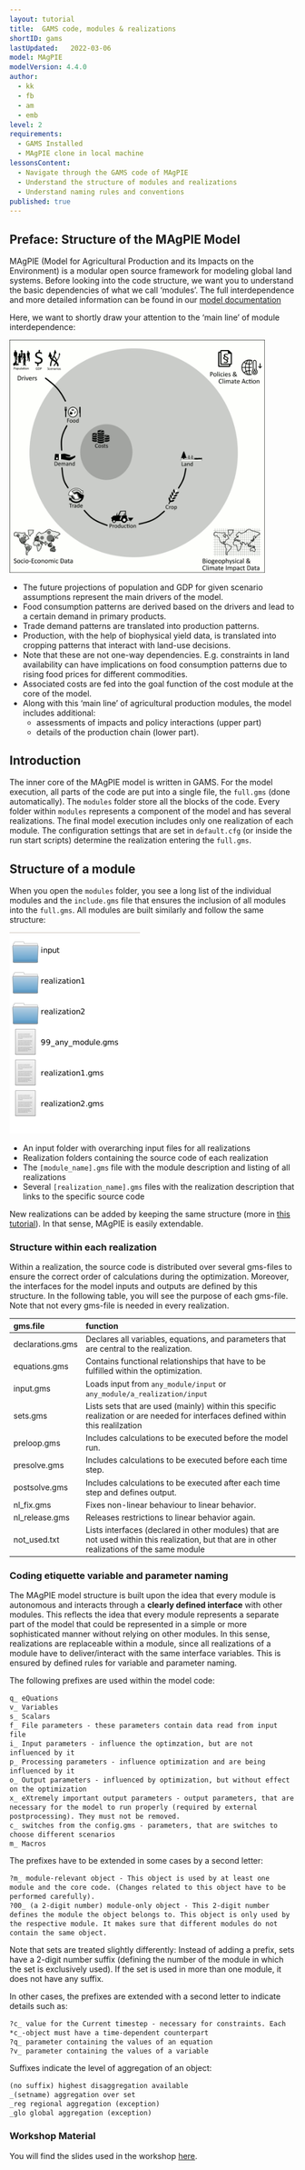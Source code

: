 ```yaml
---
layout: tutorial
title:  GAMS code, modules & realizations
shortID: gams
lastUpdated:   2022-03-06
model: MAgPIE
modelVersion: 4.4.0
author:
  - kk
  - fb
  - am
  - emb
level: 2
requirements:
  - GAMS Installed
  - MAgPIE clone in local machine
lessonsContent:
  - Navigate through the GAMS code of MAgPIE
  - Understand the structure of modules and realizations
  - Understand naming rules and conventions
published: true
---
```


## Preface: Structure of the MAgPIE Model

MAgPIE (Model for Agricultural Production and its Impacts on the
Environment) is a modular open source framework for modeling global
land systems. Before looking into the code structure, we want you to
understand the basic dependencies of what we call ‘modules’. The full
interdependence and more detailed information can be found in our
[model documentation](https://rse.pik-potsdam.de/doc/magpie/4.4.0/)

Here, we want to shortly draw your attention to the ‘main line’ of
module interdependence:

<img src="../assets/img/magpie_model.gif" alt="centered image" width="450"/>

- The future projections of population and GDP for given scenario
  assumptions represent the main drivers of the model.
- Food consumption patterns are derived based on the drivers and lead
  to a certain demand in primary products.
- Trade demand patterns are translated into production patterns.
- Production, with the help of biophysical yield data, is translated
  into cropping patterns that interact with land-use decisions.
- Note that these are not one-way dependencies. E.g. constraints in
  land availability can have implications on food consumption patterns
  due to rising food prices for different commodities.
- Associated costs are fed into the goal function of the cost
  module at the core of the model.
- Along with this ‘main line’ of agricultural production modules, the model
  includes additional:
    - assessments of impacts and policy interactions (upper part)
    - details of the production chain (lower part).

## Introduction

The inner core of the MAgPIE model is written in GAMS. For the model execution,
all parts of the code are put into a single file, the `full.gms`
(done automatically). The `modules` folder store all the blocks of the code.
Every folder within `modules` represents a component of the model and has
several realizations. The final model execution includes only one realization
of each module. The configuration settings that are set in `default.cfg`
(or inside the run start scripts) determine the realization entering the
`full.gms`.  

##  Structure of a module

When you open the `modules` folder, you see a long list of the individual
modules and the `include.gms` file that ensures the inclusion of all modules into the
`full.gms`. All modules are built similarly and follow the same structure:

![structure of any module](../assets/img/module_struc.png)

  - An input folder with overarching input files for all realizations
  - Realization folders containing the source code of each realization
  - The `[module_name].gms` file with the module description and listing of all
    realizations
  - Several `[realization_name].gms` files with the realization description
    that links to the specific source code

New realizations can be added by keeping the same structure (more in
[this tutorial](7-advanced-changecode)). In that sense, MAgPIE is easily extendable.

### Structure within each realization

Within a realization, the source code is distributed over several
gms-files to ensure the correct order of calculations during the optimization.
Moreover, the interfaces for the model inputs and outputs are defined by this
structure. In the following table, you will see the purpose of each gms-file.
Note that not every gms-file is needed in every realization.

| gms.file         | function                                                                                                                             |
| :--------------- | :----------------------------------------------------------------------------------------------------------------------------------- |
| declarations.gms | Declares all variables, equations, and parameters that are central to the realization.                                                  |
| equations.gms    | Contains functional relationships that have to be fulfilled within the optimization.                                                 |
| input.gms        | Loads input from `any_module/input` or `any_module/a_realization/input`                                                              |
| sets.gms         | Lists sets that are used (mainly) within this specific realization or are needed for interfaces defined within this realilzation     |
| preloop.gms      | Includes calculations to be executed before the model run.                                                                           |
| presolve.gms     | Includes calculations to be executed before each time step.                                                                          |
| postsolve.gms    | Includes calculations to be executed after each time step and defines output.                                                        |
| nl\_fix.gms      | Fixes non-linear behaviour to linear behavior.                                                                                       |
| nl\_release.gms  | Releases restrictions to linear behavior again.                                                                                      |
| not\_used.txt    | Lists interfaces (declared in other modules) that are not used within this realization, but that are in other realizations of the same module |

### Coding etiquette variable and parameter naming

The MAgPIE model structure is built upon the idea that every module
is autonomous and interacts through a **clearly defined
interface** with other modules. This reflects the idea that every module represents
a separate part of the model that could be represented in a simple or more
sophisticated manner without relying on other modules. In this sense,
realizations are replaceable within a module, since all realizations of a module
have to deliver/interact with the same interface variables.
This is ensured by defined rules for variable and parameter naming.


The following prefixes are used within the model code:

    q_ eQuations
    v_ Variables
    s_ Scalars
    f_ File parameters - these parameters contain data read from input file
    i_ Input parameters - influence the optimzation, but are not influenced by it
    p_ Processing parameters - influence optimization and are being influenced by it
    o_ Output parameters - influenced by optimization, but without effect on the optimization
    x_ eXtremely important output parameters - output parameters, that are necessary for the model to run properly (required by external postprocessing). They must not be removed.
    c_ switches from the config.gms - parameters, that are switches to choose different scenarios
    m_ Macros

The prefixes have to be extended in some cases by a second letter:

    ?m_ module-relevant object - This object is used by at least one module and the core code. (Changes related to this object have to be performed carefully).
    ?00_ (a 2-digit number) module-only object - This 2-digit number defines the module the object belongs to. This object is only used by the respective module. It makes sure that different modules do not contain the same object.

Note that sets are treated slightly differently: Instead of adding a
prefix, sets have a 2-digit number suffix (defining the number of the
module in which the set is exclusively used). If the set is used in more
than one module, it does not have any suffix.

In other cases, the prefixes are extended with a second letter to indicate details such as:

    ?c_ value for the Current timestep - necessary for constraints. Each *c_-object must have a time-dependent counterpart
    ?q_ parameter containing the values of an equation
    ?v_ parameter containing the values of a variable

Suffixes indicate the level of aggregation of an object:

    (no suffix) highest disaggregation available
    _(setname) aggregation over set
    _reg regional aggregation (exception)
    _glo global aggregation (exception)

### Workshop Material
You will find the slides used in the workshop [here](../assets/pdf/GAMScode.pdf).
